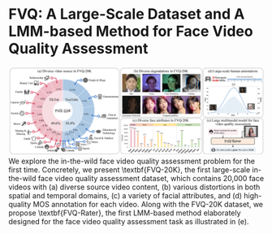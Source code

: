 # FVQ: A Large-Scale Dataset and A LMM-based Method for Face Video Quality Assessment

<img src="assets/teaser.png" /> 
We explore the in-the-wild face video quality assessment problem for the first time. Concretely, we present \textbf{FVQ-20K}, the first large-scale in-the-wild face video quality assessment dataset, which contains 20,000 face videos with (a) diverse source video content, (b) various distortions in both spatial and temporal domains, (c) a variety of facial attributes, and (d) high-quality MOS annotation for each video. Along with the FVQ-20K dataset, we propose \textbf{FVQ-Rater}, the first LMM-based method elaborately designed for the face video quality assessment task as illustrated in (e).
